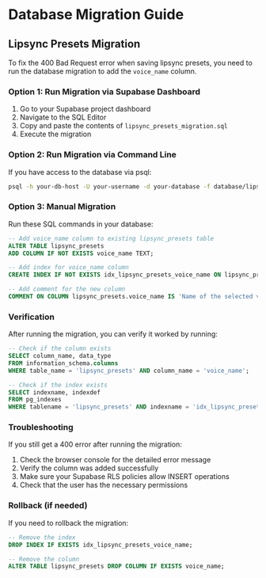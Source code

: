 # Database Migration Guide

## Lipsync Presets Migration

To fix the 400 Bad Request error when saving lipsync presets, you need to run the database migration to add the `voice_name` column.

### Option 1: Run Migration via Supabase Dashboard

1. Go to your Supabase project dashboard
2. Navigate to the SQL Editor
3. Copy and paste the contents of `lipsync_presets_migration.sql`
4. Execute the migration

### Option 2: Run Migration via Command Line

If you have access to the database via psql:

```bash
psql -h your-db-host -U your-username -d your-database -f database/lipsync_presets_migration.sql
```

### Option 3: Manual Migration

Run these SQL commands in your database:

```sql
-- Add voice_name column to existing lipsync_presets table
ALTER TABLE lipsync_presets 
ADD COLUMN IF NOT EXISTS voice_name TEXT;

-- Add index for voice_name column
CREATE INDEX IF NOT EXISTS idx_lipsync_presets_voice_name ON lipsync_presets(voice_name);

-- Add comment for the new column
COMMENT ON COLUMN lipsync_presets.voice_name IS 'Name of the selected voice (for ElevenLabs voices when upload_flag is false)';
```

### Verification

After running the migration, you can verify it worked by running:

```sql
-- Check if the column exists
SELECT column_name, data_type 
FROM information_schema.columns 
WHERE table_name = 'lipsync_presets' AND column_name = 'voice_name';

-- Check if the index exists
SELECT indexname, indexdef 
FROM pg_indexes 
WHERE tablename = 'lipsync_presets' AND indexname = 'idx_lipsync_presets_voice_name';
```

### Troubleshooting

If you still get a 400 error after running the migration:

1. Check the browser console for the detailed error message
2. Verify the column was added successfully
3. Make sure your Supabase RLS policies allow INSERT operations
4. Check that the user has the necessary permissions

### Rollback (if needed)

If you need to rollback the migration:

```sql
-- Remove the index
DROP INDEX IF EXISTS idx_lipsync_presets_voice_name;

-- Remove the column
ALTER TABLE lipsync_presets DROP COLUMN IF EXISTS voice_name;
``` 